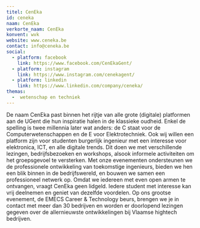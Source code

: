 ```yaml
---
titel: CenEka
id: ceneka
naam: CenEka
verkorte_naam: CenEka
konvent: wvk
website: www.ceneka.be
contact: info@ceneka.be
social:
  - platform: facebook
    link: https://www.facebook.com/CenEkaGent/
  - platform: instagram
    link: https://www.instagram.com/cenekagent/
  - platform: linkedin
    link: https://www.linkedin.com/company/ceneka/
themas:
  -  wetenschap en techniek
---
```


De naam CenEka past binnen het rijtje van alle grote (digitale) platformen aan de UGent die hun inspiratie halen in de klassieke oudheid. Enkel de spelling is twee millennia later wat anders: de C staat voor de Computerwetenschappen en de E voor Elektrotechniek. Ook wij willen een platform zijn voor studenten burgerlijk ingenieur met een interesse voor elektronica, ICT, en alle digitale trends. Dit doen we met verschillende lezingen, bedrijfsbezoeken en workshops, alsook informele activiteiten om het groepsgevoel te versterken.
Met onze evenementen ondersteunen we de professionele ontwikkeling van toekomstige ingenieurs, bieden we hen een blik binnen in de bedrijfswereld, en bouwen we samen een professioneel netwerk op. Omdat we iedereen met even open armen te ontvangen, vraagt CenEka geen lidgeld. Iedere student met interesse kan vrij deelnemen en geniet van dezelfde voordelen.
Op ons grootse evenement, de EMECS Career & Technology beurs, brengen we je in contact met meer dan 30 bedrijven en worden er doorlopend lezingen gegeven over de allernieuwste ontwikkelingen bij Vlaamse hightech bedrijven.
